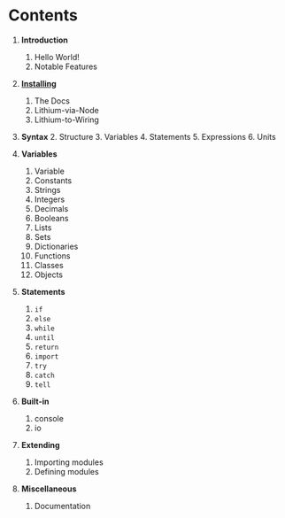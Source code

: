 Contents
========

1.  __Introduction__
    1. Hello World!
    2. Notable Features
    
2.  __[Installing](installing/index.md)__
    1. The Docs
    2. Lithium-via-Node
    3. Lithium-to-Wiring

3.  __Syntax__
    2. Structure
    3. Variables
    4. Statements
    5. Expressions
    6. Units

4.  __Variables__
    1. Variable
    2. Constants
    3. Strings
    3. Integers
    4. Decimals
    5. Booleans
    6. Lists
    7. Sets
    8. Dictionaries
    9. Functions
    10. Classes
    11. Objects

5.  __Statements__
    1. `if`
    2. `else`
    3. `while`
    4. `until`
    5. `return`
    6. `import`
    7. `try`
    8. `catch`
    9. `tell`

6.  __Built-in__
    1. console
    2. io

7.  __Extending__
    1. Importing modules
    2. Defining modules

8.  __Miscellaneous__
    1. Documentation
